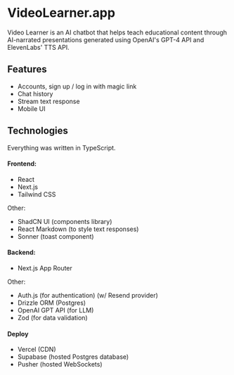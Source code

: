 # VideoLearner.app

Video Learner is an AI chatbot that helps teach educational content through AI-narrated presentations generated using OpenAI's GPT-4 API and ElevenLabs' TTS API.

## Features

- Accounts, sign up / log in with magic link
- Chat history
- Stream text response
- Mobile UI

## Technologies

Everything was written in TypeScript.

#### Frontend:

- React
- Next.js
- Tailwind CSS

Other:

- ShadCN UI (components library)
- React Markdown (to style text responses)
- Sonner (toast component)

#### Backend:

- Next.js App Router

Other:

- Auth.js (for authentication) (w/ Resend provider)
- Drizzle ORM (Postgres)
- OpenAI GPT API (for LLM)
- Zod (for data validation)

#### Deploy

- Vercel (CDN)
- Supabase (hosted Postgres database)
- Pusher (hosted WebSockets)
